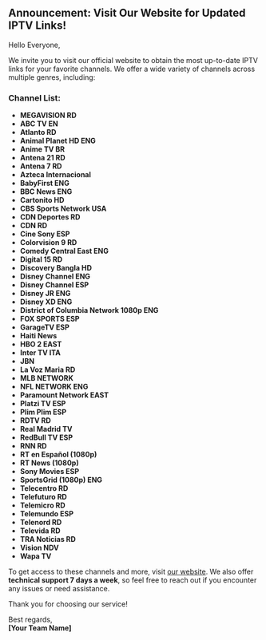 ## Announcement: Visit Our Website for Updated IPTV Links!

Hello Everyone,

We invite you to visit our official website to obtain the most up-to-date IPTV links for your favorite channels. We offer a wide variety of channels across multiple genres, including:

### Channel List:
- **MEGAVISION RD**
- **ABC TV EN**
- **Atlanto RD**
- **Animal Planet HD ENG**
- **Anime TV BR**
- **Antena 21 RD**
- **Antena 7 RD**
- **Azteca Internacional**
- **BabyFirst ENG**
- **BBC News ENG**
- **Cartonito HD**
- **CBS Sports Network USA**
- **CDN Deportes RD**
- **CDN RD**
- **Cine Sony ESP**
- **Colorvision 9 RD**
- **Comedy Central East ENG**
- **Digital 15 RD**
- **Discovery Bangla HD**
- **Disney Channel ENG**
- **Disney Channel ESP**
- **Disney JR ENG**
- **Disney XD ENG**
- **District of Columbia Network 1080p ENG**
- **FOX SPORTS ESP**
- **GarageTV ESP**
- **Haiti News**
- **HBO 2 EAST**
- **Inter TV ITA**
- **JBN**
- **La Voz Maria RD**
- **MLB NETWORK**
- **NFL NETWORK ENG**
- **Paramount Network EAST**
- **Platzi TV ESP**
- **Plim Plim ESP**
- **RDTV RD**
- **Real Madrid TV**
- **RedBull TV ESP**
- **RNN RD**
- **RT en Español (1080p)**
- **RT News (1080p)**
- **Sony Movies ESP**
- **SportsGrid (1080p) ENG**
- **Telecentro RD**
- **Telefuturo RD**
- **Telemicro RD**
- **Telemundo ESP**
- **Telenord RD**
- **Televida RD**
- **TRA Noticias RD**
- **Vision NDV**
- **Wapa TV**

To get access to these channels and more, visit [our website](https://your-website.com). We also offer **technical support 7 days a week**, so feel free to reach out if you encounter any issues or need assistance.

Thank you for choosing our service!

Best regards,  
**[Your Team Name]**
